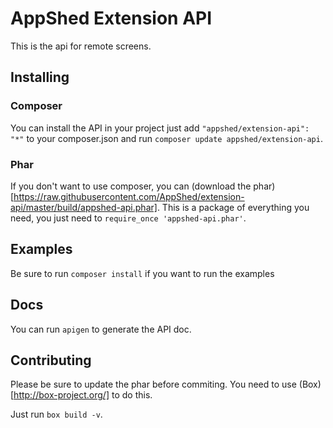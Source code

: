 # AppShed Extension API

This is the api for remote screens.

## Installing

### Composer

You can install the API in your project just add `"appshed/extension-api": "*"` to your composer.json and run `composer update appshed/extension-api`.

### Phar

If you don't want to use composer, you can (download the phar)[https://raw.githubusercontent.com/AppShed/extension-api/master/build/appshed-api.phar]. This is a package of everything you need, you just need to `require_once 'appshed-api.phar'`.

## Examples

Be sure to run `composer install` if you want to run the examples

## Docs

You can run `apigen` to generate the API doc.

## Contributing

 Please be sure to update the phar before commiting. You need to use (Box)[http://box-project.org/] to do this.

Just run `box build -v`.
